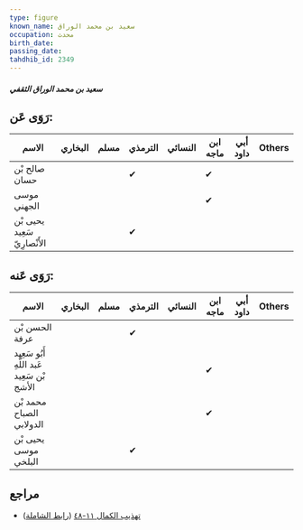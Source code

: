 ```yaml
---
type: figure
known_name: سعيد بن محمد الوراق
occupation: محدث
birth_date:
passing_date:
tahdhib_id: 2349
---
```

##### سعيد بن محمد الوراق الثقفي

## رَوَى عَن:
| الاسم                        | البخاري | مسلم | الترمذي | النسائي | ابن ماجه | أبي داود | Others |
| ---------------------------- | ------- | ---- | ------- | ------- | -------- | -------- | ------ |
| صالح بْن حسان                |         |      | ✔       |         | ✔        |          |        |
| موسى الجهني                  |         |      |         |         | ✔        |          |        |
| يحيى بْن سَعِيد الأَنْصارِيّ |         |      | ✔       |         |          |          |        |
## رَوَى عَنه:
| الاسم                                      | البخاري | مسلم | الترمذي | النسائي | ابن ماجه | أبي داود | Others |
| ------------------------------------------ | ------- | ---- | ------- | ------- | -------- | -------- | ------ |
| الحسن بْن عرفة                             |         |      | ✔       |         |          |          |        |
| أَبُو سَعِيد عَبد اللَّهِ بْن سَعِيد الأشج |         |      |         |         | ✔        |          |        |
| محمد بْن الصباح الدولابي                   |         |      |         |         | ✔        |          |        |
| يحيى بْن موسى البلخي                       |         |      | ✔       |         |          |          |        |
## مراجع
- [تهذيب الكمال ١١-٤٨](obsidian://open?vault=Tahdhib-al-Kamal&file=Figures/٢٣٤٩-سعيد%20بن%20محمد%20الوراق%20الثقفي) ([رابط الشاملة](https://shamela.ws/book/3722/5368))